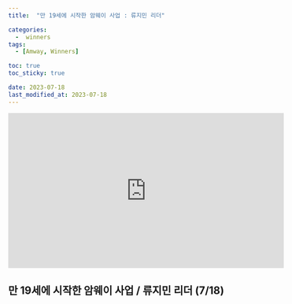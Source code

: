 ```yaml
---
title:  "만 19세에 시작한 암웨이 사업 : 류지민 리더" 

categories:
  -  winners
tags:
  - [Amway, Winners]

toc: true
toc_sticky: true

date: 2023-07-18
last_modified_at: 2023-07-18
---
```



<iframe width="560" height="315" src="https://www.youtube.com/embed/5D1YMoWLkBI" title="YouTube video player" frameborder="0" allow="accelerometer; autoplay; clipboard-write; encrypted-media; gyroscope; picture-in-picture; web-share" allowfullscreen></iframe>


## 만 19세에 시작한 암웨이 사업 / 류지민 리더 (7/18)

